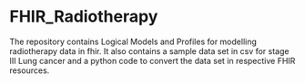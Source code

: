 # FHIR_Radiotherapy
The repository contains Logical Models and Profiles for modelling radiotherapy data in fhir. It also contains a sample data set in csv for stage III Lung cancer and a python code to convert the data set in respective FHIR resources.
